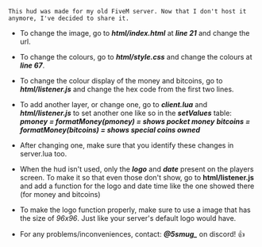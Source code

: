 ``This hud was made for my old FiveM server. Now that I don't host it anymore, I've decided to share it.``

- To change the image, go to ***html/index.html*** at ***line 21*** and change the url.
- To change the colours, go to ***html/style.css*** and change the colours at ***line 67***.
- To change the colour display of the money and bitcoins, go to ***html/listener.js*** and change the hex code from the first two lines.
- To add another layer, or change one, go to ***client.lua*** and ***html/listener.js*** to set another one like so in the ***setValues*** table:
***pmoney = formatMoney(pmoney) = shows pocket money***
***bitcoins = formatMoney(bitcoins) = shows special coins owned***
- After changing one, make sure that you identify these changes in server.lua too.

- When the hud isn't used, only the ***logo*** and ***date*** present on the players screen. To make it so that even those don't show, go to **html/listener.js** and add a function for the logo and date time like the one showed there (for money and bitcoins)
- To make the logo function properly, make sure to use a image that has the size of *96x96*. Just like your server's default logo would have.

- For any problems/inconveniences, contact: ***@5smug_*** on discord! 👍

